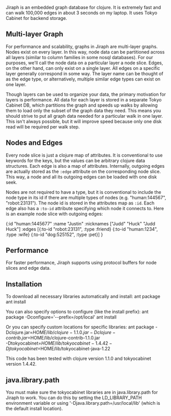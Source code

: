 Jiraph is an embedded graph database for clojure. It is extremely fast and can walk
100,000 edges in about 3 seconds on my laptop. It uses Tokyo Cabinet for backend storage.

## Multi-layer Graph

For performance and scalability, graphs in Jiraph are multi-layer graphs. Nodes exist on
every layer. In this way, node data can be partitioned across all layers (similar to
column families in some nosql databases). For our purposes, we'll call the node data on a
particular layer a node slice. Edges, on the other hand, can only exist on a single
layer. All edges on a specific layer generally correspond in some way. The layer name can be
thought of as the edge type, or alternatively, multiple similar edge types can exist on
one layer.

Though layers can be used to organize your data, the primary motivation for layers is
performance. All data for each layer is stored in a separate Tokyo Cabinet DB, which
partitions the graph and speeds up walks by allowing them to load only the subset of the
graph data they need. This means you should strive to put all graph data needed for a
particular walk in one layer. This isn't always possible, but it will improve speed
because only one disk read will be required per walk step.

## Nodes and Edges

Every node slice is just a clojure map of attributes. It is conventional to use keywords
for the keys, but the values can be arbitrary clojure data structures. Each edge is also a
map of attributes. Internally, outgoing edges are actually stored as the `:edge` attribute
on the corresponding node slice. This way, a node and all its outgoing edges can be loaded
with one disk seek.

Nodes are not required to have a type, but it is conventional to include the node type in
its id if there are multiple types of nodes (e.g. "human:144567", "robot:23131"). The node
id is stored in the attributes map as `:id`.  Each edge also has a `:to-id` attribute
specifying which node it connects to. Here is an example node slice with outgoing edges:

  {:id        "human:1445677"
   :name      "Justin"
   :nicknames ["Judd" "Huck" "Judd Huck"]
   :edges     [{:to-id "robot:23131", :type :friend}
               {:to-id "human:1234",  :type :wife}
               {:to-id "dog:525152",  :type :pet}]
  }

## Performance

For faster performance, Jiraph supports using protocol buffers for node slices and edge data.

## Installation

To download all necessary libraries automatically and install:
    ant package
    ant install

You can also specify options to configure (like the install prefix):
    ant package -Dconfigure='--prefix=/opt/local'
    ant install

Or you can specify custom locations for specific libraries:
    ant package -Dclojure.jar=$HOME/lib/clojure-1.1.0.jar -Dclojure-contrib.jar=$HOME/lib/clojure-contrib-1.1.0.jar \
                -Dtokyocabinet=$HOME/lib/tokyocabinet-1.4.42 -Djtokyocabinet=$HOME/lib/tokyocabinet-java-1.22

This code has been tested with clojure version 1.1.0 and tokyocabinet version 1.4.42.

## java.library.path

You must make sure the tokyocabinet libraries are in java.library.path for Jiraph to
work. You can do this by setting the LD_LIBRARY_PATH environment variable or using
'-Djava.library.path=/usr/local/lib' (which is the default install location).
